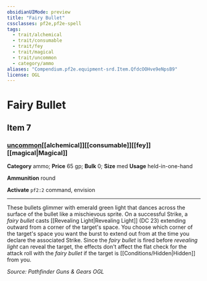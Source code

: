 ```yaml
---
obsidianUIMode: preview
title: "Fairy Bullet"
cssclasses: pf2e,pf2e-spell
tags:
  - trait/alchemical
  - trait/consumable
  - trait/fey
  - trait/magical
  - trait/uncommon
  - category/ammo
aliases: "Compendium.pf2e.equipment-srd.Item.QfdcOOHve9eNpsB9"
license: OGL
---
```

# Fairy Bullet
## Item 7
### [uncommon](uncommon.md "Uncommon Rarity Trait")[[alchemical]][[consumable]][[fey]][[magical|Magical]]

**Category** ammo; 
**Price** 65 gp; 
**Bulk** 0; **Size** med
**Usage** held-in-one-hand

**Ammunition** round

**Activate** `pf2:2` command, envision

* * *

These bullets glimmer with emerald green light that dances across the surface of the bullet like a mischievous sprite. On a successful Strike, a _fairy bullet_ casts [[Revealing Light|Revealing Light]] (DC 23) extending outward from a corner of the target's space. You choose which corner of the target's space you want the burst to extend out from at the time you declare the associated Strike. Since the _fairy bullet_ is fired before _revealing light_ can reveal the target, the effects don't affect the flat check for the attack roll with the _fairy bullet_ if the target is [[Conditions/Hidden|Hidden]] from you.

*Source: Pathfinder Guns & Gears*
*OGL*